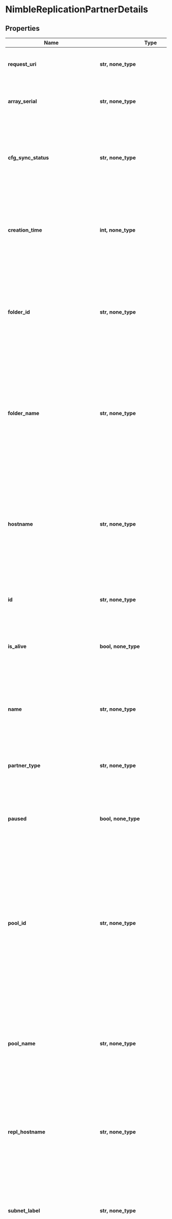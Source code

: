 # NimbleReplicationPartnerDetails


## Properties
Name | Type | Description | Notes
------------ | ------------- | ------------- | -------------
**request_uri** | **str, none_type** | RequestURI for detailed replication partner objects | [optional] 
**array_serial** | **str, none_type** | Serial number of group leader array of the partner. Plain string. | [optional] 
**cfg_sync_status** | **str, none_type** | Indicates whether all volumes and volume collections have been synced to the partner. Possible values: N/A, Yes, No.  | [optional] 
**creation_time** | **int, none_type** | Time when this replication partner was created. Seconds since last epoch i.e. 00:00 January 1, 1970. | [optional] 
**folder_id** | **str, none_type** | The Folder ID within the pool where volumes replicated from this partner will be created. This is not supported for pool partners. A 42 digit hexadecimal number.  | [optional] 
**folder_name** | **str, none_type** | The Folder name within the pool where volumes replicated from this partner will be created. String of up to 64 alphanumeric characters, - and . and : are allowed after first character. | [optional] 
**hostname** | **str, none_type** | IP address or hostname of partner interface. This must be the partners Group Management IP address. String of up to 64 alphanumeric characters, - and . and : are allowed after first character. | [optional] 
**id** | **str, none_type** | Identifier for a replication partner. A 42 digit hexadecimal number. | [optional] 
**is_alive** | **bool, none_type** | Whether the partner is available, and responding to pings. Possible values: true, false | [optional] 
**name** | **str, none_type** | Name of replication partner. String of up to 64 alphanumeric characters, - and . and : are allowed after first character. | [optional] 
**partner_type** | **str, none_type** | Type of the partner, Possible values: &#39;group&#39; or &#39;pool&#39;.  | [optional] 
**paused** | **bool, none_type** | Indicates whether replication traffic from/to this partner has been halted. Possible values: true, false | [optional] 
**pool_id** | **str, none_type** | The pool ID where volumes replicated from this partner will be created. Replica volumes created as clones ignore this parameter and are always created in the same pool as their parent volume. A 42 digit hexadecimal number. | [optional] 
**pool_name** | **str, none_type** | The pool name where volumes replicated from this partner will be created. String of up to 64 alphanumeric characters, - and . and : are allowed after first character. | [optional] 
**repl_hostname** | **str, none_type** | IP address or hostname of partner data interface. String of up to 64 alphanumeric characters, - and . and : are allowed after first character. | [optional] 
**subnet_label** | **str, none_type** | Label of the subnet used to replicate to this partner. String of up to 64 alphanumeric characters, - and . and : are allowed after first character. | [optional] 
**subnet_netmask** | **str, none_type** | Subnet mask used to replicate to this partner. A netmask expressed as a 32 bit binary value must have the highest bit set (2^31) and the lowest bit clear (2^0) with the first zero followed by only zeros. | [optional] 
**subnet_network** | **str, none_type** | Subnet used to replicate to this partner. Four numbers in the range [0,255] separated by periods. | [optional] 
**subnet_type** | **str, none_type** | Type of the subnet used to replicate to this partner. Possible values: invalid, unconfigured, mgmt, data, mgmt_data | [optional] 
**system_id** | **str, none_type** | Identifier for a system or array. A 42 digit hexadecimal number. | [optional] 
**version** | **int, none_type** | Replication version of the partner. Signed 64-bit integer. | [optional] 
**volume_collection_list_count** | **int, none_type** | Count of volume collections that are replicating from/to this partner. Unsigned 64-bit integer. | [optional] 
**alias** | **str, none_type** | String of up to 63 alphanumeric and can include hyphens characters but cannot start with hyphen. | [optional] 
**associated_links** | [**AssociatedLinks**](AssociatedLinks.md) |  | [optional] 
**control_port** | **int, none_type** | Port number of partner control interface. Value -1 for an invalid port or a positive integer value up to 65535 representing the TCP/IP port. | [optional] 
**customer_id** | **str, none_type** | customerId | [optional] 
**data_port** | **int, none_type** | Port number of partner data interface. Value -1 for an invalid port or a positive integer value up to 65535 representing the TCP/IP port. | [optional] 
**description** | **str, none_type** | Description of replication partner. String of up to 255 printable ASCII characters. | [optional] 
**full_name** | **str, none_type** | Fully qualified name of replication partner. String of up to 64 alphanumeric characters, - and . and : are allowed after first character. | [optional] 
**generation** | **int, none_type** | generation | [optional] 
**last_keepalive_error** | **str, none_type** | Most recent error while attempting to ping the partner. Plain string. | [optional] 
**last_modified** | **int, none_type** | Time when this replication partner was last modified. Seconds since last epoch i.e. 00:00 January 1, 1970. | [optional] 
**last_sync_error** | **str, none_type** | Most recent error seen while attempting to sync objects to the partner. Plain string. | [optional] 
**match_folder** | **bool, none_type** | Indicates whether to match the upstream volumes folder on the downstream. Possible values: true, false | [optional] 
**partner_group_uid** | **int, none_type** | Replication partner group uid. Unsigned 64-bit integer. | [optional] 
**port_range_start** | **int, none_type** | Positive integer value up to 65535 representing TCP/IP port. Example: 1234. | [optional] 
**proxy_hostname** | **str, none_type** | String of up to 64 alphanumeric characters, - and . and : are allowed after first character. Example: &#39;myobject-5&#39; | [optional] 
**proxy_user** | **str, none_type** | HTTP proxy server username, string up to 255 characters, special characters ([, ], &#x60;, ;, ampersand, tab, space, newline) are not allowed. | [optional] 
**remote_partner_folder_id** | **str, none_type** | The folder ID where volumes replicated from remote partner will be created. Replica volumes created as clones ignore this parameter and are always created in the same pool as their parent volume. A 42 digit hexadecimal number. | [optional] 
**remote_partner_folder_name** | **str, none_type** | The folder name where volumes replicated from remote partner will be created. String of up to 64 alphanumeric characters, - and . and : are allowed after first character. Example: &#39;myobject-5&#39;. | [optional] 
**remote_partner_id** | **str, none_type** | ID of the remote partner. | [optional] 
**remote_partner_name** | **str, none_type** | Name of the remote partner. String of up to 64 alphanumeric characters, - and . and : are allowed after first character. Example: &#39;myobject-5&#39;. | [optional] 
**remote_partner_pool_id** | **str, none_type** | The pool ID where volumes replicated from remote partner will be created. Replica volumes created as clones ignore this parameter and are always created in the same pool as their parent volume. A 42 digit hexadecimal number. | [optional] 
**remote_partner_pool_name** | **str, none_type** | The pool name where volumes replicated from remote partner will be created. String of up to 64 alphanumeric characters, - and . and : are allowed after first character. Example: &#39;myobject-5&#39;. | [optional] 
**remote_partner_system_id** | **str, none_type** | ID of the system to which the remote partner belongs. | [optional] 
**replication_direction** | **str, none_type** | Direction of replication configured with this partner. Possible values: none, downstream, upstream, bi_directional | [optional] 
**search_name** | **str, none_type** | Name of replication partner used for object search. Alphanumeric string, up to 64 characters including hyphen, period, colon. | [optional] 
**status** | **str, none_type** | Status of the partner. Failed, Normal, Degraded, Unknown. | [optional] 
**throttled_bandwidth_current** | **int, none_type** | Current bandwidth throttle for this partner, expressed either as megabits per second or as -1 to indicate that there is no throttle. Signed 64-bit integer. | [optional] 
**throttled_bandwidth_current_kbps** | **int, none_type** | Current bandwidth throttle for this partner, expressed either as kilobits per second or as -1 to indicate that there is no throttle. Signed 64-bit integer. | [optional] 
**throttles** | [**[ReplicationThrottle], none_type**](ReplicationThrottle.md) | Throttles used while replicating from/to this partner. All the throttles for the partner. | [optional] 
**type** | **str, none_type** | type | [optional] 
**unique_name** | **bool** | Possible values: &#39;true&#39;, &#39;false&#39;. | [optional] 
**volume_collection_list** | [**[ReplicationVolumeCollectionSummary], none_type**](ReplicationVolumeCollectionSummary.md) | List of volume collections that are replicating from/to this partner. List of volume collections. | [optional] 
**witness** | **str, none_type** | Hostname or ip addresses of witness. Comma separated strings of up to 63 characters of hostname and/or ip addresses. Total length cannot exceed 255 characters. | [optional] 
**any string name** | **bool, date, datetime, dict, float, int, list, str, none_type** | any string name can be used but the value must be the correct type | [optional]

[[Back to Model list]](../README.md#documentation-for-models) [[Back to API list]](../README.md#documentation-for-api-endpoints) [[Back to README]](../README.md)



